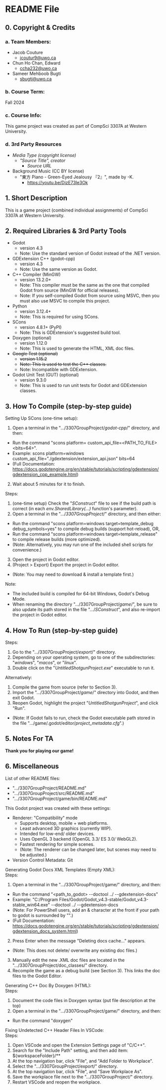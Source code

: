 # README File

## 0. Copyright & Credits

### a. Team Members:

* Jacob Couture  
  * jcoutur9@uwo.ca  
* Chun Ho Chan, Edward  
  * ccha232@uwo.ca  
* Sameer Mehboob Bugti  
  * sbugti@uwo.ca  

### b. Course Term:

Fall 2024  

### c. Course Info:

This game project was created as part of CompSci 3307A at Western University.  

### d. 3rd Party Resources

* *Media Type (copyright license)*
  * *"Source Title", creator*
    * *Source URL*
* Background Music (CC BY license)
  * "東方 Piano - Green-Eyed Jealousy 『2』", made by -K.
    * https://youtu.be/DizE73Ie3Ok

## 1. Short Description

This is a game project (combined individual assignments) of CompSci 3307A at Western University.  

## 2. Required Libraries & 3rd Party Tools

* Godot  
  * version 4.3  
  * Note: Use the standard version of Godot instead of the .NET version.  
* GDExtension C++ (godot-cpp)  
  * version 4.3  
  * Note: Use the same version as Godot.  
* C++ Compiler (MinGW)  
  * version 13.2.0+  
  * Note: This compiler must be the same as the one that compiled Godot from source (MinGW for official releases).  
  * Note: If you self-compiled Godot from source using MSVC, then you must also use MSVC to compile this project.  
* Python  
  * version 3.12.4+  
  * Note: This is required for using SCons.  
* SCons  
  * version 4.8.1+ (PyPI)  
  * Note: This is GDExtension's suggested build tool.  
* Doxygen (optional)  
  * version 1.12.0  
  * Note: This is used to generate the HTML, XML doc files.  
* ~~Google Test (optional)~~  
  * ~~version 1.15.2~~
  * ~~Note: This is used to test the C++ classes.~~  
  * Note: Incompatible with GDExtension.  
* Godot Unit Test (GUT) (optional)
  * version 9.3.0
  * Note: This is used to run unit tests for Godot and GDExtension classes.  


## 3. How To Compile (step-by-step guide)

Setting Up SCons (one-time setup):  
1. Open a terminal in the ".../3307GroupProject/*godot-cpp*/" directory, and then:  
  * Run the command "scons platform=<platform> custom_api_file=<PATH_TO_FILE> <bits=64>".  
  * Example: scons platform=windows custom_api_file="./gdextension/extension_api.json" bits=64  
  * (Full Documentation: https://docs.godotengine.org/en/stable/tutorials/scripting/gdextension/gdextension_cpp_example.html)  
2. Wait about 5 minutes for it to finish.  

Steps:  
1. (one-time setup) Check the "*SConstruct*" file to see if the build path is correct (in each *env.SharedLibrary(...)* function's parameter).  
2. Open a terminal in the ".../*3307GroupProject*/" directory, and then either:  
  * Run the command "scons platform=windows target=template_debug debug_symbols=yes" to compile debug builds (support hot-reload), OR,  
  * Run the command "scons platform=windows target=template_release" to compile release builds (more optimized).  
  * (Note: Alternatively, you may run one of the included shell scripts for convenience.)  
3. Open the project in Godot editor.  
4. (Project > Export) Export the project in Godot editor.  
  * (Note: You may need to download & install a template first.)  

Note:  
* The included build is compiled for 64-bit Windows, Godot's Debug Mode.  
* When renaming the directory ".../3307GroupProject/*game*/", be sure to also update its path stored in the file ".../*SConstruct*", and also re-import the project in Godot editor.  

## 4. How To Run (step-by-step guide)

Steps:  
1. Go to the ".../3307GroupProject/*export*/" directory.  
2. Depending on your operating system, go to one of the subdirectories: "*windows*", "*macos*", or "*linux*".  
3. Double click on the "*UntitledShotgunProject.exe*" executable to run it.  

Alternatively:  
1. Compile the game from source (refer to Section 3).  
2. Import the ".../3307GroupProject/*game*/" directory into Godot, and then exit Godot.  
3. Reopen Godot, highlight the project "*UntitledShotgunProject*", and click "Run".  
  * (Note: If Godot fails to run, check the Godot executable path stored in the file ".../game/.godot/editor/*project_metadata.cfg*".)  

## 5. Notes For TA

**Thank you for playing our game!**  

## 6. Miscellaneous

List of other README files:  
* ".../3307GroupProject/README.md"  
* ".../3307GroupProject/src/README.md"  
* ".../3307GroupProject/game/bin/README.md"  

This Godot project was created with these settings: 
* Renderer: "Compatibility" mode  
  * Supports desktop, mobile + web platforms.  
  * Least advanced 3D graphics (currently WIP).  
  * Intended for low-end/ older devices.  
  * Uses OpenGL 3 backend (OpenGL 3.3/ ES 3.0/ WebGL2).  
  * Fastest rendering for simple scenes.  
  * (Note: The renderer can be changed later, but scenes may need to be adjusted.)  
* Version Control Metadata: Git  

Generating Godot Docs XML Templates (Empty XML):  
Steps:  
1. Open a terminal in the ".../3307GroupProject/game/" directory, and then:  
  * Run the command "<path_to_godot> --doctool ../ --gdextension-docs"  
  * Example: "C:/Program Files/Godot/Godot_v4.3-stable/Godot_v4.3-stable_win64.exe" --doctool ../ --gdextension-docs  
  * (Note: For PowerShell users, add an & character at the front if your path to godot is surrounded by "".)  
  * (Full Documentation: https://docs.godotengine.org/en/stable/tutorials/scripting/gdextension/gdextension_docs_system.html)  
2. Press Enter when the message "Deleting docs cache..." appears.  
  * (Note: This does not delete/ overwrite any existing doc files.)  
3. Manually edit the new .XML doc files are located in the ".../3307GroupProject/doc_classes/" directory.  
4. Recompile the game as a debug build (see Section 3). This links the doc files to the Godot Editor.  

Generating C++ Doc By Doxygen (HTML):  
Steps:  
1. Document the code files in Doxygen syntax (put file description at the top)  
2. Open a terminal in the ".../3307GroupProject/game/" directory, and then:  
  * Run the command "doxygen"  

Fixing Undetected C++ Header Files In VSCode:  
Steps:  
1. Open VSCode and open the Extension Settings page of "C/C++".  
2. Search for the "Include Path" setting, and then add item:  
        ${workspaceFolder}/**  
3. At the top navigation bar, click "File", and "Add Folder to Workplace".  
4. Select the ".../3307GroupProject/export/" directory.  
5. At the top navigation bar, click "File", and "Save Workplace As".  
6. Save the workplace file next to the ".../3307GroupProject/" directory.  
7. Restart VSCode and reopen the workplace.  
